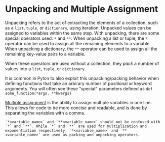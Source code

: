 # Unpacking and Multiple Assignment

Unpacking refers to the act of extracting the elements of a collection, such as a `list`, `tuple`, or `dictionary`, using iteration.
Unpacked values can be assigned to variables within the same step.
With unpacking, there are some special operators used: `*` and `**`.
When unpacking a list or tuple, the `*` operator can be used to assign all the remaining elements to a variable.
When unpacking a dictionary, the `**` operator can be used to assign all the remaining key-value pairs to a variable.

When these operators are used without a collection, they _pack_ a number of values into a `list`, `tuple`, or `dictionary`.

It is common in Pyton to also exploit this unpacking/packing behavior when defining functions that take an arbirary number of positional or keyword arguments.
You will often see these "special" parameters defined as `def some_function(*args, **kwargs)`

[Multiple assignment][multiple assignment] is the ability to assign multiple variables in one line.
This allows for code to be more concise and readable, and is done by separating the variables with a comma.

```exercism/caution
`*<variable_name>` and `**<variable_name>` should not be confused with `*` and `**`. While `*` and `**` are used for multiplication and exponentiation respectively, `*<variable_name>` and `**<variable_name>` are used as packing and unpacking operators.
```

[multiple assignment]: https://www.geeksforgeeks.org/assigning-multiple-variables-in-one-line-in-python/
